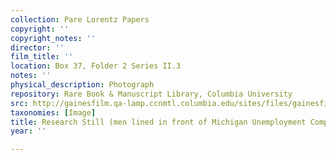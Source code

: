 ```yaml
---
collection: Pare Lorentz Papers
copyright: ''
copyright_notes: ''
director: ''
film_title: ''
location: Box 37, Folder 2 Series II.3
notes: ''
physical_description: Photograph
repository: Rare Book & Manuscript Library, Columbia University
src: http://gainesfilm.qa-lamp.ccnmtl.columbia.edu/sites/files/gainesfilm/images/1000102031.jpg
taxonomies: [Image]
title: Research Still (men lined in front of Michigan Unemployment Compensation Commission)
year: ''

---
```


